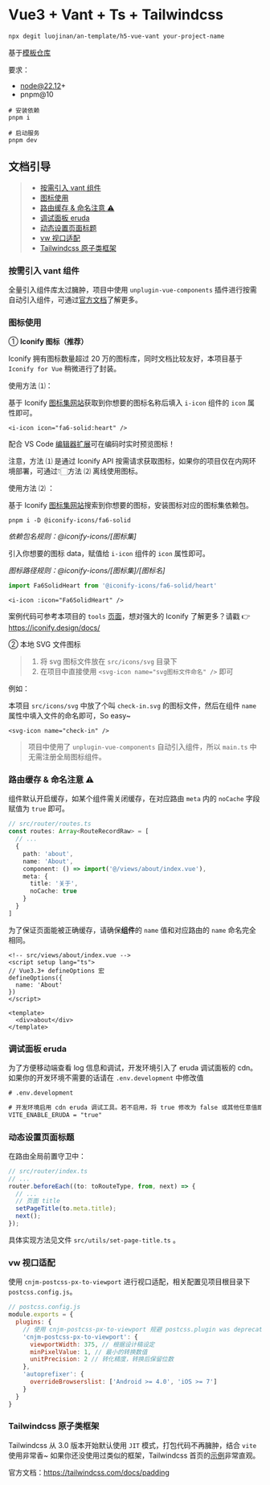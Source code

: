 # Vue3 + Vant + Ts + Tailwindcss

```bash
npx degit luojinan/an-template/h5-vue-vant your-project-name
```

基于[模板仓库](https://github.com/yulimchen/vue3-h5-template.git)

要求：

- node@22.12+
- pnpm@10

```shell
# 安装依赖
pnpm i

# 启动服务
pnpm dev
```

## 文档引导

> - [按需引入 vant 组件](#vant)
> - [图标使用](#icon)
> - [路由缓存 & 命名注意 ⚠](#router)
> - [调试面板 eruda](#console)
> - [动态设置页面标题](#page-title)
> - [vw 视口适配](#viewport)
> - [Tailwindcss 原子类框架](#tailwindcss)

### <span id="vant">按需引入 vant 组件</span>

全量引入组件库太过臃肿，项目中使用 `unplugin-vue-components` 插件进行按需自动引入组件，可通过[官方文档](https://vant-ui.github.io/vant/#/zh-CN/quickstart#2.-pei-zhi-cha-jian)了解更多。

### <span id="icon">图标使用</span>

① **Iconify 图标（推荐）**

Iconify 拥有图标数量超过 20 万的图标库，同时文档比较友好，本项目基于 `Iconify for Vue` 稍微进行了封装。

使用方法 ⑴：

基于 Iconify [图标集网站](https://icon-sets.iconify.design/)获取到你想要的图标名称后填入 `i-icon` 组件的 `icon` 属性即可。

```vue
<i-icon icon="fa6-solid:heart" />
```

配合 VS Code [编辑器扩展](https://marketplace.visualstudio.com/items?itemName=antfu.iconify)可在编码时实时预览图标！

注意，方法 ⑴ 是通过 Iconify API 按需请求获取图标，如果你的项目仅在内网环境部署，可通过👇🏻方法 ⑵ 离线使用图标。

使用方法 ⑵ ：

基于 Iconify [图标集网站](https://icon-sets.iconify.design/)搜索到你想要的图标，安装图标对应的图标集依赖包。

```shell
pnpm i -D @iconify-icons/fa6-solid
```

*依赖包名规则：@iconify-icons/[图标集]*

引入你想要的图标 data，赋值给 `i-icon` 组件的 `icon` 属性即可。

*图标路径规则：@iconify-icons/[图标集]/[图标名]*

```ts
import Fa6SolidHeart from '@iconify-icons/fa6-solid/heart'
```

```vue
<i-icon :icon="Fa6SolidHeart" />
```

案例代码可参考本项目的 `tools` [页面](https://github.com/yulimchen/vue3-h5-template/blob/master/src/views/tools/index.vue)，想对强大的 Iconify 了解更多？请戳 👉 <https://iconify.design/docs/>

② 本地 SVG 文件图标

> 1. 将 svg 图标文件放在 `src/icons/svg` 目录下
> 2. 在项目中直接使用 `<svg-icon name="svg图标文件命名" />` 即可

例如：

本项目 `src/icons/svg` 中放了个叫 `check-in.svg` 的图标文件，然后在组件 `name` 属性中填入文件的命名即可，So easy~

```Vue
<svg-icon name="check-in" />
```

> 项目中使用了 `unplugin-vue-components` 自动引入组件，所以 `main.ts` 中无需注册全局图标组件。

### <span id="router">路由缓存 & 命名注意 ⚠</span>

组件默认开启缓存，如某个组件需关闭缓存，在对应路由 `meta` 内的 `noCache` 字段赋值为 `true` 即可。

```typescript
// src/router/routes.ts
const routes: Array<RouteRecordRaw> = [
  // ...
  {
    path: 'about',
    name: 'About',
    component: () => import('@/views/about/index.vue'),
    meta: {
      title: '关于',
      noCache: true
    }
  }
]
```

 为了保证页面能被正确缓存，请确保**组件**的 `name` 值和对应路由的 `name` 命名完全相同。

```vue
<!-- src/views/about/index.vue -->
<script setup lang="ts">
// Vue3.3+ defineOptions 宏
defineOptions({
  name: 'About'
})
</script>

<template>
  <div>about</div>
</template>
```

### <span id="console">调试面板 eruda</span>

为了方便移动端查看 log 信息和调试，开发环境引入了 eruda 调试面板的 cdn。如果你的开发环境不需要的话请在 `.env.development` 中修改值

```html
# .env.development

# 开发环境启用 cdn eruda 调试工具。若不启用，将 true 修改为 false 或其他任意值即可
VITE_ENABLE_ERUDA = "true"
```

### <span id="page-title">动态设置页面标题</span>

在路由全局前置守卫中：

```js
// src/router/index.ts
// ...
router.beforeEach((to: toRouteType, from, next) => {
  // ...
  // 页面 title
  setPageTitle(to.meta.title);
  next();
});
```

具体实现方法见文件 `src/utils/set-page-title.ts` 。

### <span id="viewport">vw 视口适配</span>

使用 `cnjm-postcss-px-to-viewport` 进行视口适配，相关配置见项目根目录下 `postcss.config.js`。

```js
// postcss.config.js
module.exports = {
  plugins: {
    // 使用 cnjm-postcss-px-to-viewport 规避 postcss.plugin was deprecated 警告
    'cnjm-postcss-px-to-viewport': {
      viewportWidth: 375, // 根据设计稿设定
      minPixelValue: 1, // 最小的转换数值
      unitPrecision: 2 // 转化精度，转换后保留位数
    },
    'autoprefixer': {
      overrideBrowserslist: ['Android >= 4.0', 'iOS >= 7']
    }
  }
}
```

### <span id="tailwindcss">Tailwindcss 原子类框架</span>

Tailwindcss 从 3.0 版本开始默认使用 `JIT` 模式，打包代码不再臃肿，结合 `vite` 使用非常香~ 如果你还没使用过类似的框架，Tailwindcss 首页的[示例](https://tailwindcss.com/)非常直观。

官方文档：<https://tailwindcss.com/docs/padding>
